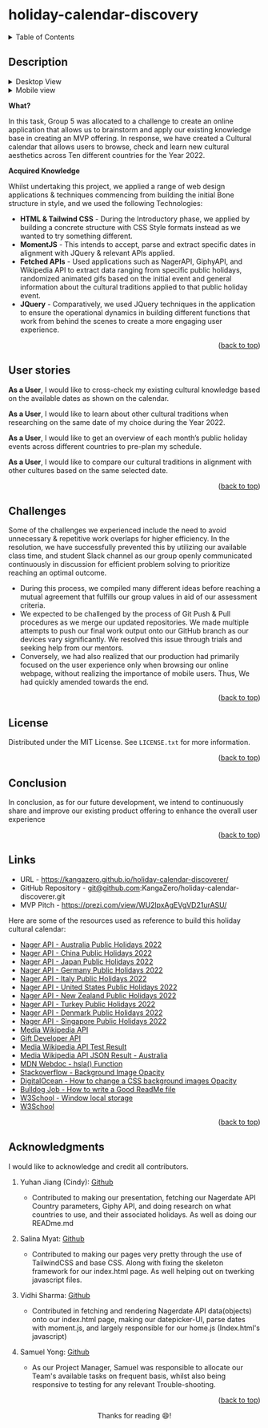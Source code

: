 # holiday-calendar-discovery
<a name="readme-top"></a>
 
<!-- TABLE OF CONTENTS -->
<details>
  <summary>Table of Contents</summary>
  <ol>
    <li><a href="#description">Description</a></li>
    <li><a href="#user-stories">User stories</a></li>
    <li><a href="#challenges">Challenges</a></li>
    <li><a href="#license">License</a></li>
    <li><a href="#conclusion">Conclusion</a></li>
    <li><a href="#links">Links</a></li>
    <li><a href="#acknowledgments">Acknowledgments</a></li>
  </ol>
</details>
 
<!-- ABOUT THE PROJECT -->
## Description
<details> <summary>Desktop View</summary>
 
![Desktop-view for homepage](assets/images/screenshots/homepage-desktop.png)
![Desktop-view for wikipage](assets/images/screenshots/wikipage-desktop1.png)
</details>
<details>
<summary>Mobile view</summary>
 
![Mobile-view for homepage](assets/images/screenshots/homepage-mobile.png)
![Mobile-view for wikipage](assets/images/screenshots/wikipage-mobile.png)
</details>
 
**What?**
 
In this task, Group 5 was allocated to a challenge to create an online
application that allows us to brainstorm and apply our existing
knowledge base in creating an MVP offering.
In response, we have created a Cultural calendar that allows users to
browse, check and learn new cultural aesthetics across Ten different
countries for the Year 2022.
 
**Acquired Knowledge**
 
Whilst undertaking this project, we applied a range of web design
applications & techniques commencing from building the initial Bone
structure in style, and we used the following Technologies:
 
-  <strong>HTML & Tailwind CSS</strong> - During the Introductory phase, we applied
by building a concrete structure with CSS Style formats instead
as we wanted to try something different.
-  <strong>MomentJS</strong> - This intends to accept, parse and extract specific
dates in alignment with JQuery & relevant APIs applied.  
-  <strong>Fetched APIs</strong> - Used applications such as NagerAPI, GiphyAPI, and
Wikipedia API to extract data ranging from specific public
holidays, randomized animated gifs based on the initial event and
general information about the cultural traditions applied to that
public holiday event.
- <strong>JQuery</strong> - Comparatively, we used JQuery techniques in the
application to ensure the operational dynamics in building
different functions that work from behind the scenes to create a
more engaging user experience.
 
<p align="right">(<a href="#readme-top">back to top</a>)</p>
 
<!--User stories-->
## User stories
 
 <strong>As a User</strong>, I would like to cross-check my existing cultural
knowledge based on the available dates as shown on the calendar.
 
 <strong>As a User</strong>, I would like to learn about other cultural traditions
when researching on the same date of my choice during the Year
2022.
 
 <strong>As a User</strong>, I would like to get an overview of each month’s public
holiday events across different countries to pre-plan my
schedule.
 
  <strong>As a User</strong>, I would like to compare our cultural traditions in
alignment with other cultures based on the same selected date.
 
<p align="right">(<a href="#readme-top">back to top</a>)</p>
 
<!--Challenges-->
## Challenges
Some of the challenges we experienced include the need to avoid
unnecessary & repetitive work overlaps for higher efficiency.
In the resolution, we have successfully prevented this by utilizing
our available class time, and student Slack channel as our group
openly communicated continuously in discussion for efficient problem
solving to prioritize reaching an optimal outcome.
 
- During this process, we compiled many different ideas before
reaching a mutual agreement that fulfills our group values in aid
of our assessment criteria.
- We expected to be challenged by the process of Git Push & Pull
procedures as we merge our updated repositories. We made multiple
attempts to push our final work output onto our GitHub branch as
our devices vary significantly.
We resolved this issue through trials and seeking help from our
mentors.
- Conversely, we had also realized that our production had
primarily focused on the user experience only when browsing our
online webpage, without realizing the importance of mobile users.
Thus, We had quickly amended towards the end.
 
<p align="right">(<a href="#readme-top">back to top</a>)</p>
 
<!-- LICENSE -->
## License
 
Distributed under the MIT License. See `LICENSE.txt` for more information.
 
<p align="right">(<a href="#readme-top">back to top</a>)</p>
 
 
<!-- CONTACT -->
## Conclusion
 
In conclusion, as for our future development, we intend to
continuously share and improve our existing product offering to
enhance the overall user experience
 
<p align="right">(<a href="#readme-top">back to top</a>)</p>
 
<!--Links-->
## Links
 
* URL - https://kangazero.github.io/holiday-calendar-discoverer/
* GitHub Repository - git@github.com:KangaZero/holiday-calendar-
discoverer.git
* MVP Pitch - https://prezi.com/view/WU2lpxAgEVgVD21urASU/
 
Here are some of the resources used as reference to build this holiday cultural calendar:
 
- [Nager API - Australia Public Holidays 2022](https://date.nager.at/PublicHoliday/Country/AU/2022)
- [Nager API - China Public Holidays 2022](https://date.nager.at/PublicHoliday/Country/CN/2022)
- [Nager API - Japan Public Holidays 2022](https://date.nager.at/PublicHoliday/Country/JP/2022)
- [Nager API - Germany Public Holidays 2022](https://date.nager.at/PublicHoliday/Country/DE/2022)
- [Nager API - Italy Public Holidays 2022](https://date.nager.at/PublicHoliday/Country/IT/2022)
- [Nager API - United States Public Holidays 2022](https://date.nager.at/PublicHoliday/Country/US/2022)
- [Nager API - New Zealand Public Holidays 2022](https://date.nager.at/PublicHoliday/Country/NZ/2022)
- [Nager API - Turkey Public Holidays 2022](https://date.nager.at/PublicHoliday/Country/TR/2022)
- [Nager API - Denmark Public Holidays 2022](https://date.nager.at/PublicHoliday/Country/DK/2022)
- [Nager API - Singapore Public Holidays 2022](https://date.nager.at/PublicHoliday/Country/SG/2022)
- [Media Wikipedia API](https://www.mediawiki.org/wiki/API:Main_page)
- [Gift Developer API](https://developers.giphy.com/)
- [Media Wikipedia API Test Result](https://en.wikipedia.org/w/api.php?action=query&list=search&srsearch=Australia%20Day)
- [Media Wikipedia API JSON Result - Australia](https://en.wikipedia.org/w/api.php?origin=*&action=parse&format=json&page=australia%20day)
- [MDN Webdoc - hsla() Function](https://developer.mozilla.org/en-US/docs/Web/CSS/color_value/hsla)
- [Stackoverflow - Background Image Opacity](https://stackoverflow.com/questions/64663368/background-image-with-opacity-in-tailwindcss)
- [DigitalOcean - How to change a CSS background images Opacity](https://www.digitalocean.com/community/tutorials/how-to-change-a-css-background-images-opacity)
- [Bulldog Job - How to write a Good ReadMe file](https://bulldogjob.com/readme/how-to-write-a-good-readme-for-your-github-project)
- [W3School - Window local storage ](https://www.w3schools.com/jsref/prop_win_localstorage.asp)
- [W3School](https://www.w3schools.com/)
 
 
<p align="right">(<a href="#readme-top">back to top</a>)</p>
 
<!-- ACKNOWLEDGMENTS -->
## Acknowledgments
 
I would like to acknowledge and credit all contributors.
1. Yuhan Jiang (Cindy): [Github](https://github.com/CindzaJ)
    - Contributed to making our presentation, fetching our Nagerdate API Country parameters, Giphy API, and doing research on what countries to use, and their associated holidays. As well as doing our READme.md
 
2. Salina Myat: [Github](https://github.com/slingshort)
    - Contributed to making our pages very pretty through the use of TailwindCSS and base CSS. Along with fixing the skeleton framework for our index.html page. As well helping out on twerking javascript files.
 
3. Vidhi Sharma: [Github](https://github.com/Vidhi0307)
    - Contributed in fetching and rendering Nagerdate API data(objects) onto our index.html page, making our datepicker-UI, parse dates with moment.js, and largely responsible for our home.js (Index.html's javascript)
 
4. Samuel Yong: [Github](https://github.com/KangaZero)
    - As our Project Manager, Samuel was responsible to allocate our Team's available tasks on frequent basis, whilst also being responsive to testing for any relevant Trouble-shooting. 
<p align="right">(<a href="#readme-top">back to top</a>)</p>
 
 
<p align="center">Thanks for reading 😄!</p>

